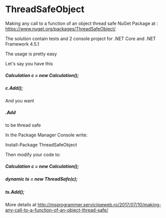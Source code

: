 # ThreadSafeObject
Making any call to a function of an object thread safe
NuGet Package at :
https://www.nuget.org/packages/ThreadSafeObject/

The solution contain tests and 2 console project for .NET Core and .NET Framework 4.5.1

The usage is pretty easy

Let's say you have this

 ##### Calculation c = new Calculation();
  
#####  c.Add();

And you want 
  
 ##### .Add 
  
to be thread safe

In the Package Manager Console write:

Install-Package ThreadSafeObject

Then modify your code to:

 ##### Calculation c = new Calculation();
  
 ##### dynamic ts = new ThreadSafe(c);
  
 ##### ts.Add();


More details at 
http://msprogrammer.serviciipeweb.ro/2017/07/10/making-any-call-to-a-function-of-an-object-thread-safe/
